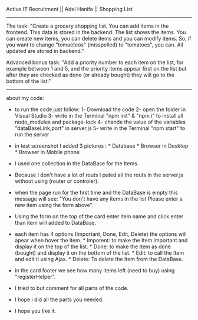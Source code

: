 Active IT Recruitment || Adel Hanifa || Shopping List

********************************************************************************************************************

The task:
"Create a grocery shopping list. You can add items in the frontend. This data is stored in the backend. The list shows the items. You can create new items, you can delete items and you can modify items. So, if you want to change "tomaeteos" (misspelled) to "tomatoes", you can. All updated are stored in backend."

Advanced bonus task:
"Add a priority number to each item on the list, for example between 1 and 5, and the priority items appear first on the list but after they are checked as done (or already bought) they will go to the bottom of the list."

********************************************************************************************************************

 about my code: 
 - to run the code just follow:
         1- Download the code
         2- open the folder in Visual Studio
         3- write in the Terminal "npm init" & "npm i" to install all node_modules and package-lock
         4- chande the value of the variables "dataBaseLink,port" in server.js
         5- write in the Terminal "npm start" to run the server

 - in test screenshot I added 3 pictures :
         * Database
         * Browser in Desktop
         * Browser in Mobile phone

 - I used one collection in the DataBase for the Items.
 - Because I don't have a lot of routs I puted all the routs in the server.js without using (router or controler).
 - when the page run for the first time and the DataBase is empty this message will see: 
      "You don't have any items in the list  Please enter a new item using the form above". 
      
 - Using the form on the top of the card enter item name and click enter than item will added to DataBase.
 - each item has 4 options (Important, Done, Edit, Delete) the options will apear when hover the item.
         * Imporent: to make the Item important and display it on the top of the list.
         * Done: to make the Item as done (bought) and display it on the bottom of the list.
         * Edit: to call the Item and edit it using Ajax.
         * Delete: To delete the Item from the DataBase.

 - in the card footer we see how many items left (need to buy) using "registerHelper".
 - I tried to but comment for all parts of the code.
 - I hope i did all the parts you needed.
 - I hope you like it. 

